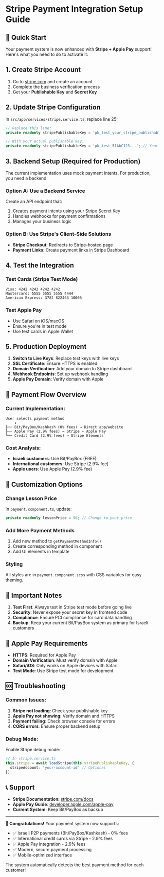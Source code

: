 # Stripe Payment Integration Setup Guide

## 🚀 Quick Start

Your payment system is now enhanced with **Stripe + Apple Pay** support! Here's what you need to do to activate it:

## 1. Create Stripe Account

1. Go to [stripe.com](https://stripe.com) and create an account
2. Complete the business verification process
3. Get your **Publishable Key** and **Secret Key**

## 2. Update Stripe Configuration

In `src/app/services/stripe.service.ts`, replace line 25:

```typescript
// Replace this line:
private readonly stripePublishableKey = 'pk_test_your_stripe_publishable_key_here';

// With your actual publishable key:
private readonly stripePublishableKey = 'pk_test_51AbC123...'; // Your actual key
```

## 3. Backend Setup (Required for Production)

The current implementation uses mock payment intents. For production, you need a backend:

### Option A: Use a Backend Service
Create an API endpoint that:
1. Creates payment intents using your Stripe Secret Key
2. Handles webhooks for payment confirmations
3. Manages your business logic

### Option B: Use Stripe's Client-Side Solutions
- **Stripe Checkout**: Redirects to Stripe-hosted page
- **Payment Links**: Create payment links in Stripe Dashboard

## 4. Test the Integration

### Test Cards (Stripe Test Mode)
```
Visa: 4242 4242 4242 4242
Mastercard: 5555 5555 5555 4444
American Express: 3782 822463 10005
```

### Test Apple Pay
- Use Safari on iOS/macOS
- Ensure you're in test mode
- Use test cards in Apple Wallet

## 5. Production Deployment

1. **Switch to Live Keys**: Replace test keys with live keys
2. **SSL Certificate**: Ensure HTTPS is enabled
3. **Domain Verification**: Add your domain to Stripe dashboard
4. **Webhook Endpoints**: Set up webhook handling
5. **Apple Pay Domain**: Verify domain with Apple

## 🎯 Payment Flow Overview

### Current Implementation:
```
User selects payment method
    ↓
├── Bit/PayBox/Kashkash (0% fees) → Direct app/website
├── Apple Pay (2.9% fees) → Stripe + Apple Pay
└── Credit Card (2.9% fees) → Stripe Elements
```

### Cost Analysis:
- **Israeli customers**: Use Bit/PayBox (FREE)
- **International customers**: Use Stripe (2.9% fee)
- **Apple users**: Use Apple Pay (2.9% fee)

## 🔧 Customization Options

### Change Lesson Price
In `payment.component.ts`, update:
```typescript
private readonly lessonPrice = 50; // Change to your price
```

### Add More Payment Methods
1. Add new method to `getPaymentMethodInfo()`
2. Create corresponding method in component
3. Add UI elements in template

### Styling
All styles are in `payment.component.scss` with CSS variables for easy theming.

## 🚨 Important Notes

1. **Test First**: Always test in Stripe test mode before going live
2. **Security**: Never expose your secret key in frontend code
3. **Compliance**: Ensure PCI compliance for card data handling
4. **Backup**: Keep your current Bit/PayBox system as primary for Israeli customers

## 📱 Apple Pay Requirements

- **HTTPS**: Required for Apple Pay
- **Domain Verification**: Must verify domain with Apple
- **Safari/iOS**: Only works on Apple devices with Safari
- **Test Mode**: Use Stripe test mode for development

## 🆘 Troubleshooting

### Common Issues:
1. **Stripe not loading**: Check your publishable key
2. **Apple Pay not showing**: Verify domain and HTTPS
3. **Payment failing**: Check browser console for errors
4. **CORS errors**: Ensure proper backend setup

### Debug Mode:
Enable Stripe debug mode:
```typescript
// In stripe.service.ts
this.stripe = await loadStripe(this.stripePublishableKey, {
  stripeAccount: 'your-account-id' // Optional
});
```

## 📞 Support

- **Stripe Documentation**: [stripe.com/docs](https://stripe.com/docs)
- **Apple Pay Guide**: [developer.apple.com/apple-pay](https://developer.apple.com/apple-pay)
- **Current System**: Keep Bit/PayBox as backup

---

**🎉 Congratulations!** Your payment system now supports:
- ✅ Israeli P2P payments (Bit/PayBox/Kashkash) - 0% fees
- ✅ International credit cards via Stripe - 2.9% fees  
- ✅ Apple Pay integration - 2.9% fees
- ✅ Modern, secure payment processing
- ✅ Mobile-optimized interface

The system automatically detects the best payment method for each customer!
